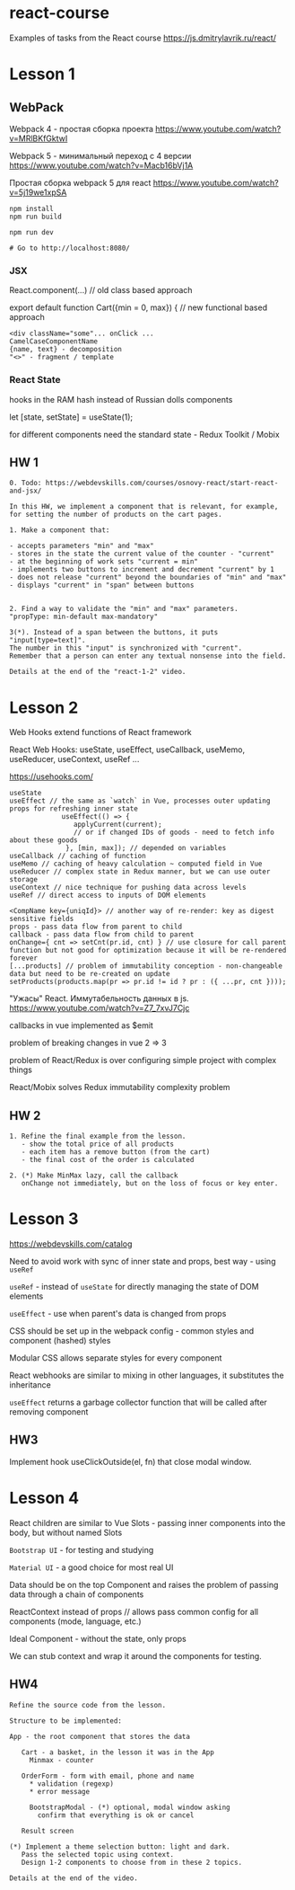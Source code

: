 # react-course
Examples of tasks from the React course https://js.dmitrylavrik.ru/react/

# Lesson 1

## WebPack

Webpack 4 - простая сборка проекта
https://www.youtube.com/watch?v=MRlBKfGktwI

Webpack 5 - минимальный переход c 4 версии
https://www.youtube.com/watch?v=Macb16bVj1A

Простая сборка webpack 5 для react
https://www.youtube.com/watch?v=5j19we1xpSA

```
npm install
npm run build

npm run dev

# Go to http://localhost:8080/
```

### JSX
React.component(...) // old class based approach

export default function Cart({min = 0, max}) { // new functional based approach

```
<div className="some"... onClick ...
CamelCaseComponentName
{name, text} - decomposition
"<>" - fragment / template
```
### React State

hooks in the RAM hash instead of Russian dolls components

let [state, setState] = useState(1);

for different components need the standard state - Redux Toolkit / Mobix


## HW 1

```text
0. Todo: https://webdevskills.com/courses/osnovy-react/start-react-and-jsx/

In this HW, we implement a component that is relevant, for example, for setting the number of products on the cart pages.

1. Make a component that:

- accepts parameters "min" and "max"
- stores in the state the current value of the counter - "current"
- at the beginning of work sets "current = min"
- implements two buttons to increment and decrement "current" by 1
- does not release "current" beyond the boundaries of "min" and "max"
- displays "current" in "span" between buttons


2. Find a way to validate the "min" and "max" parameters.
"propType: min-default max-mandatory"

3(*). Instead of a span between the buttons, it puts "input[type=text]".
The number in this "input" is synchronized with "current".
Remember that a person can enter any textual nonsense into the field.

Details at the end of the "react-1-2" video.
```

# Lesson 2

Web Hooks extend functions of React framework

React Web Hooks: useState, useEffect, useCallback, useMemo, useReducer, useContext, useRef ...

https://usehooks.com/

```
useState
useEffect // the same as `watch` in Vue, processes outer updating props for refreshing inner state
             useEffect(() => {
                applyCurrent(current);
                // or if changed IDs of goods - need to fetch info about these goods
              }, [min, max]); // depended on variables
useCallback // caching of function
useMemo // caching of heavy calculation ~ computed field in Vue
useReducer // complex state in Redux manner, but we can use outer storage
useContext // nice technique for pushing data across levels
useRef // direct access to inputs of DOM elements
```

```
<CompName key={uniqId}> // another way of re-render: key as digest sensitive fields
props - pass data flow from parent to child
callback - pass data flow from child to parent
onChange={ cnt => setCnt(pr.id, cnt) } // use closure for call parent function but not good for optimization because it will be re-rendered forever
[...products] // problem of immutability conception - non-changeable data but need to be re-created on update
setProducts(products.map(pr => pr.id != id ? pr : ({ ...pr, cnt })));
```

"Ужасы" React. Иммутабельность данных в js. https://www.youtube.com/watch?v=Z7_7xvJ7Cjc

callbacks in vue implemented as $emit

problem of breaking changes in vue 2 => 3

problem of React/Redux is over configuring simple project with complex things

React/Mobix solves Redux immutability complexity problem

## HW 2
```
1. Refine the final example from the lesson.
   - show the total price of all products
   - each item has a remove button (from the cart)
   - the final cost of the order is calculated

2. (*) Make MinMax lazy, call the callback
   onChange not immediately, but on the loss of focus or key enter.
```

# Lesson 3

https://webdevskills.com/catalog

Need to avoid work with sync of inner state and props, best way - using `useRef`

`useRef` - instead of `useState` for directly managing the state of DOM elements

`useEffect` - use when parent's data is changed from props


CSS should be set up in the webpack config - common styles and component (hashed) styles

Modular CSS allows separate styles for every component

React webhooks are similar to mixing in other languages, it substitutes the inheritance

`useEffect` returns a garbage collector function that will be called after removing component

## HW3

Implement hook useClickOutside(el, fn) that close modal window.

# Lesson 4

React children are similar to Vue Slots - passing inner components into the body, but without named Slots

`Bootstrap UI` - for testing and studying

`Material UI` - a good choice for most real UI

Data should be on the top Component and raises the problem of passing data through a chain of components

ReactContext instead of props // allows pass common config for all components (mode, language, etc.)

Ideal Component - without the state, only props

We can stub context and wrap it around the components for testing.

## HW4

```
Refine the source code from the lesson.

Structure to be implemented:

App - the root component that stores the data

   Cart - a basket, in the lesson it was in the App
     Minmax - counter

   OrderForm - form with email, phone and name
     * validation (regexp)
     * error message

     BootstrapModal - (*) optional, modal window asking
       confirm that everything is ok or cancel

   Result screen

(*) Implement a theme selection button: light and dark.
   Pass the selected topic using context.
   Design 1-2 components to choose from in these 2 topics.

Details at the end of the video.
```

